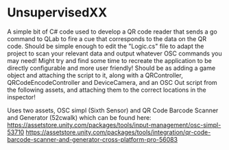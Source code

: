 # UnsupervisedXX
A simple bit of C# code used to develop a QR code reader that sends a go command to QLab to fire a cue that corresponds to the data on the QR code. Should be simple enough to edit the "Logic.cs" file to adapt the project to scan your relevant data and output whatever OSC commands you may need!  Might try and find some time to recreate the application to be directly configurable and more user friendly! Should be as adding a game object and attaching the script to it, along with a QRController, QRCodeEncodeController and DeviceCamera, and an OSC Out script from the following assets, and attaching them to the correct locations in the inspector!

Uses two assets, OSC simpl (Sixth Sensor) and QR Code Barcode Scanner and Generator (52cwalk) which can be found here:
https://assetstore.unity.com/packages/tools/input-management/osc-simpl-53710
https://assetstore.unity.com/packages/tools/integration/qr-code-barcode-scanner-and-generator-cross-platform-pro-56083
